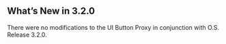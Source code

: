 
## What’s New in 3.2.0

There were no modifications to the UI Button Proxy in conjunction with O.S. Release 3.2.0.


